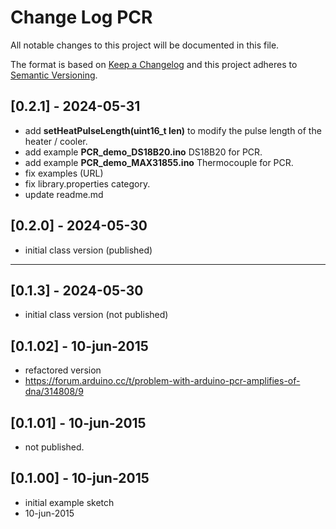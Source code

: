# Change Log PCR

All notable changes to this project will be documented in this file.

The format is based on [Keep a Changelog](http://keepachangelog.com/)
and this project adheres to [Semantic Versioning](http://semver.org/).


## [0.2.1] - 2024-05-31
- add **setHeatPulseLength(uint16_t len)** to modify the pulse length of the heater / cooler.
- add example **PCR_demo_DS18B20.ino** DS18B20 for PCR.
- add example **PCR_demo_MAX31855.ino** Thermocouple for PCR.
- fix examples (URL)
- fix library.properties category.
- update readme.md


## [0.2.0] - 2024-05-30
- initial class version (published)

----
## [0.1.3] - 2024-05-30
- initial class version (not published)

## [0.1.02] - 10-jun-2015
- refactored version
- https://forum.arduino.cc/t/problem-with-arduino-pcr-amplifies-of-dna/314808/9

## [0.1.01] - 10-jun-2015
- not published.

## [0.1.00] - 10-jun-2015
- initial example sketch
- 10-jun-2015



